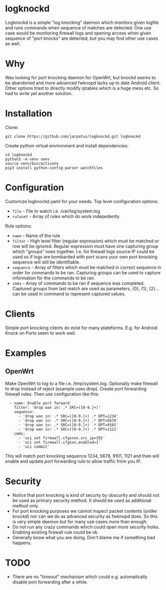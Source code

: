 # logknockd
Logknockd is a simple "log knocking" daemon which monitors given logfile and runs commands when sequence of matches are detected. One use case would be monitoring firewall logs and opening access when given sequence of "port knocks" are detected, but you may find other use cases as well.

# Why 
Was looking for port knocking daemon for OpenWrt, but knockd seems to be abandoned and more advanced fwknopd lacks up to date Android client.  Other options tried to directly modify iptables which is a huge mess etc. So had to write yet another solution.

# Installation
Clone:
```
git clone https://github.com/jarpatus/logknockd.git logknockd
```

Create python virtual environment and install dependencies: 
```
cd logknockd
python3 -m venv venv
source venv/bin/activate
pip3 install python-config-parser watchfiles
```

# Configuration
Customize logknockd.yaml for your needs. Top level configuration options:
* ```file``` - File to watch i.e. /var/log/system.log
* ```ruleset``` - Array of rules which do work indepedently

Rule options:
* ```name``` - Name of the rule
* ```filter``` - High level filter (regular expression) which must be matched or row will be ignored. Regular expression must have one capturing group which "groups" rows together. I.e. for firewall logs source IP could be used so if logs are bombarded with port scans your own port knocking sequence will still be identifiable.
* ```sequence``` - Array of filters which must be matched in correct sequence in order for commands to be ran. Capturing groups can be used to capture information for the commands to be ran.
* ```cmds``` - Array of commands to be ran if sequence was completed. Captured groups from last match are used as parameters, {0}, {1}, {2}... can be used in command to represent captured values.

# Clients
Simple port knocking clients do exist for many plateforms. E.g. for Android Knock on Ports seem to work well.

# Examples

## OpenWrt
Make OpenWrt to log to a file i.e. /tmp/system.log. Optionally make firewall to drop instead of reject (example uses drop). Create port forwarding firewall rules. Then use configuration like this:
```
  - name: Enable port forward
    filter: 'drop wan in: .* SRC=([0-9.]+)'
    sequence:
      - 'drop wan in: .* SRC=([0-9.]+) .* DPT=1234'
      - 'drop wan in: .* SRC=([0-9.]+) .* DPT=5678'
      - 'drop wan in: .* SRC=([0-9.]+) .* DPT=9101'
      - 'drop wan in: .* SRC=([0-9.]+) .* DPT=1121'
    cmds:
      - 'uci set firewall.cfgxxxx.src_ip={0}'
      - 'uci set firewall.cfgxxx.enabled=1'
      - 'uci commit'
```

This will match port knocking sequence 1234, 5678, 9101, 1121 and then will enable and update port forwarding rule to allow traffic from you IP.

# Security
* Notice that port knocking is kind of securty by obscurity and should not be used as primary security method. It should be used as additional method only.
* For port knocking purposes we cannot inspect packet contents (unlike knockd) nor can we do as advanced security as fwknopd does. So this is very simple daemon but for many use cases more than enough.
* Do not run any crazy commands which could open more security holes. Enabling existing firewall rule could be ok.
* Generally know what you are doing. Don't blame me if something bad happens.

# TODO
* There are no "timeout" mechanism which could e.g. automatically disable port forwarding after a while. 
